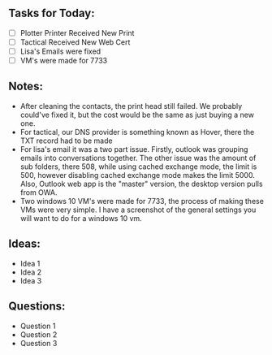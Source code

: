 ## Tasks for Today:

- [ ] Plotter Printer Received New Print
- [ ] Tactical Received New Web Cert
- [ ] Lisa's Emails were fixed
- [ ] VM's were made for 7733

## Notes:

- After cleaning the contacts, the print head still failed. We probably could've fixed it, but the cost would be the same as just buying a new one.
- For tactical, our DNS provider is something known as Hover, there the TXT record had to be made
- For lisa's email it was a two part issue. Firstly, outlook was grouping emails into conversations together. The other issue was the amount of sub folders, there 508, while using cached exchange mode, the limit is 500, however disabling cached exchange mode makes the limit 5000. Also, Outlook web app is the "master" version, the desktop version pulls from OWA.
- Two windows 10 VM's were made for 7733, the process of making these VMs were very simple. I have a screenshot of the general settings you will want to do for a windows 10 vm. 

## Ideas:

- Idea 1
- Idea 2
- Idea 3

## Questions:

- Question 1
- Question 2
- Question 3